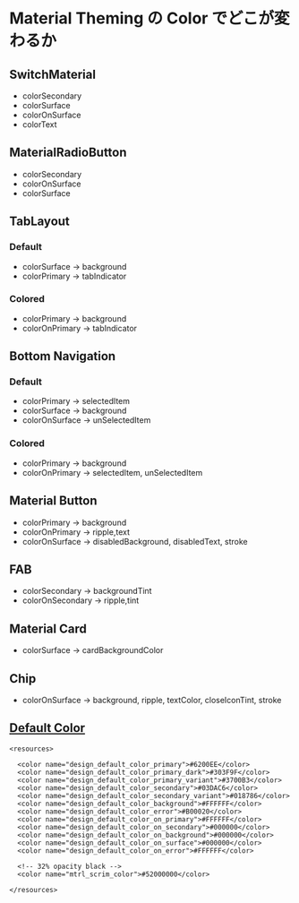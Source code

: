 # Material Theming の Color でどこが変わるか  

## SwitchMaterial

* colorSecondary
* colorSurface
* colorOnSurface
* colorText

## MaterialRadioButton  

* colorSecondary  
* colorOnSurface  
* colorSurface  

## TabLayout  

### Default  

* colorSurface -> background
* colorPrimary -> tabIndicator

### Colored

* colorPrimary -> background
* colorOnPrimary -> tabIndicator

## Bottom Navigation

### Default  
* colorPrimary -> selectedItem
* colorSurface -> background
* colorOnSurface -> unSelectedItem

### Colored
* colorPrimary -> background  
* colorOnPrimary -> selectedItem, unSelectedItem

## Material Button

* colorPrimary -> background
* colorOnPrimary -> ripple,text
* colorOnSurface -> disabledBackground, disabledText, stroke

## FAB  

* colorSecondary -> backgroundTint
* colorOnSecondary -> ripple,tint  

## Material Card  

* colorSurface -> cardBackgroundColor  

## Chip  

* colorOnSurface -> background, ripple, textColor, closeIconTint, stroke   



## [Default Color](https://github.com/material-components/material-components-android/blob/master/lib/java/com/google/android/material/color/res/values/colors.xml)
```
<resources>

  <color name="design_default_color_primary">#6200EE</color>
  <color name="design_default_color_primary_dark">#303F9F</color>
  <color name="design_default_color_primary_variant">#3700B3</color>
  <color name="design_default_color_secondary">#03DAC6</color>
  <color name="design_default_color_secondary_variant">#018786</color>
  <color name="design_default_color_background">#FFFFFF</color>
  <color name="design_default_color_error">#B00020</color>
  <color name="design_default_color_on_primary">#FFFFFF</color>
  <color name="design_default_color_on_secondary">#000000</color>
  <color name="design_default_color_on_background">#000000</color>
  <color name="design_default_color_on_surface">#000000</color>
  <color name="design_default_color_on_error">#FFFFFF</color>

  <!-- 32% opacity black -->
  <color name="mtrl_scrim_color">#52000000</color>

</resources>
```
